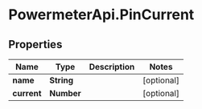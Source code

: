 # PowermeterApi.PinCurrent

## Properties

Name | Type | Description | Notes
------------ | ------------- | ------------- | -------------
**name** | **String** |  | [optional] 
**current** | **Number** |  | [optional] 


